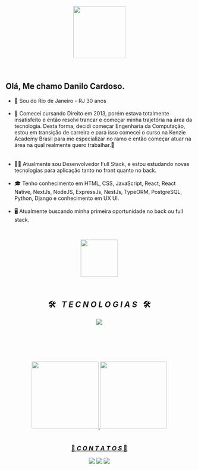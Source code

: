 <!--cabeçalho HELLO WORD-->
<div align = "center">
  <img height = "140px" src = "https://user-images.githubusercontent.com/92947069/183311882-d6cec5b0-18e8-48cf-a551-098f295fbce5.gif" >
</div>
<br><br>
<!--FIM cabeçalho HELLO WORD-->
<!--inicio descrição-->

## Olá, Me chamo Danilo Cardoso.

<ul align="left">
<li> 📍 Sou do Rio de Janeiro - RJ 30 anos </li>
<br>
<li>🚀 Comecei cursando Direito em 2013, porém estava totalmente insatisfeito e então resolvi trancar
e começar minha trajetória na área da tecnologia. Desta forma, decidi começar Engenharia da
Computação, estou em transição de carreira e para isso comecei o curso na Kenzie Academy
Brasil para me especializar no ramo e então começar atuar na área na qual realmente quero
trabalhar.🚀</li><br>
<br>
<li>👨‍💻 Atualmente sou Desenvolvedor Full Stack, e estou estudando novas tecnologias para aplicação tanto no front quanto no back.</li>
<br>
<li>🎓 Tenho conhecimento em HTML, CSS, JavaScript, React, React Native, NextJs, NodeJS, ExpressJs, NestJs, TypeORM, PostgreSQL, Python, Django e conhecimento em UX UI.  </li>
<br>
<li>🖥️ Atualmente buscando minha primeira oportunidade no back ou full stack. </li>
</ul>
<br>
<!--FIM descrição-->

<p align="center" width="500px">
  <img width="100em" src="https://gifdb.com/images/file/lofi-music-chill-night-studying-garden-lxde4silrpwounpz.gif" />
</p>

<!--INICIO Tecnologias-->
<br>
<h2 align="center">🛠️&ensp; <i>T E C N O L O G I A S</i> &ensp;🛠️</h2>
<p align="center">
  <a href="https://skillicons.dev">
    <img src="https://skillicons.dev/icons?i=git,github,html,css,js,react,ts,nextjs,vuejs,nodejs,nestjs,express,postgresql,jest,vercel,vscode,figma,styledcomponents,tailwind,python,django,docker,aws&perline=8" />
  </a>
</p>
<br><br><br><br><br>
<div align="center">
  <a href="https://github-readme-stats.vercel.app/api?username=DaniloCardoso93"></a>
  <a href="https://github.com/danilocardoso93">
  <img height="180em" src="https://github-readme-stats.vercel.app/api?username=DaniloCardoso93&show_icons=true&theme=dark&include_all_commits=true&count_private=true"/>
  <img height="180em" src="https://github-readme-stats.vercel.app/api/top-langs/?username=DaniloCardoso93&layout=compact&langs_count=7&theme=dark"/>
</div>
<br>
<!--Contatos-->
<h3 align="center">📱 <i>C O N T A T O S</i> 📱</h2>
<div align="center">
<a href="https://www.instagram.com/cardosoadanilo/" target="_blank"><img src="https://img.shields.io/badge/-Instagram-%23E4405F?style=for-the-badge&logo=instagram&logoColor=white" target="_blank"></a>
<a href = "mailTo:levitano96@gmail.com"><img src="https://img.shields.io/badge/-Gmail-%23333?style=for-the-badge&logo=gmail&logoColor=white" target="_blank"></a>
<a href="https://www.linkedin.com/in/daniloacardoso/" target="_blank"><img src="https://img.shields.io/badge/-LinkedIn-%230077B5?style=for-the-badge&logo=linkedin&logoColor=white" target="_blank"></a>
</div>
